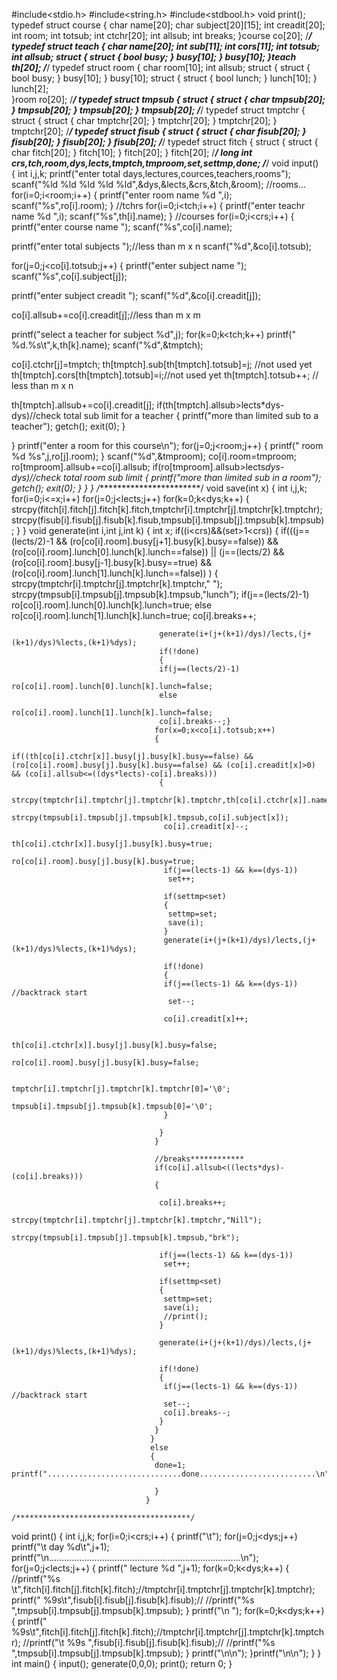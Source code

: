 #include<stdio.h>
#include<string.h>
#include<stdbool.h>
void print();
typedef struct course
 {
  char name[20];
  char subject[20][15];
  int creadit[20];
  int room;
  int totsub;
  int ctchr[20];
  int allsub;
  int breaks;
 }course co[20];
/***********************************************/
typedef struct teach
 {
  char name[20];
  int sub[11];
  int cors[11];
  int totsub;
  int allsub;
  struct
 {
  struct
  {
   bool busy;
  }
  busy[10];
 }
 busy[10];
 }teach th[20];
/***********************************************/
typedef struct room
 {
  char room[10];
  int allsub;
 struct
 {
  struct
  {
   bool busy;
  }
  busy[10];
 }
 busy[10];
 struct
 {
  struct
  {
   bool lunch;
  }
  lunch[10];
 }
 lunch[2];  
 }room ro[20];
/***********************************************/
typedef struct tmpsub
 {
 struct
 {
  struct
  {
   char tmpsub[20];
  }
  tmpsub[20];
 }
 tmpsub[20];
 }
 tmpsub[20];
/***********************************************/
typedef struct tmptchr
 {
 struct
 {
  struct
  {
   char tmptchr[20];
  }
  tmptchr[20];
 }
 tmptchr[20];
 }
 tmptchr[20];
/***********************************************/
typedef struct fisub
 {
 struct
 {
  struct
  {
   char fisub[20];
  }
  fisub[20];
 }
 fisub[20];
 }
 fisub[20];
/***********************************************/
typedef struct fitch
 {
 struct
 {
  struct
  {
   char fitch[20];
  }
  fitch[10];
 }
 fitch[20];
 }
 fitch[20];
/***********************************************/
long int crs,tch,room,dys,lects,tmptch,tmproom,set,settmp,done;
/***********************************************/
void input()              
{
 int i,j,k;
 printf("enter total days,lectures,cources,teachers,rooms");
 scanf("%ld %ld %ld %ld %ld",&dys,&lects,&crs,&tch,&room);
 //rooms...
 for(i=0;i<room;i++)
 {
  printf("enter room name %d ",i);
  scanf("%s",ro[i].room);
 }
 //tchrs
 for(i=0;i<tch;i++)
 {
  printf("enter teachr name %d ",i);
  scanf("%s",th[i].name);
 }
 //courses
 for(i=0;i<crs;i++)
 {
  printf("enter course name ");
  scanf("%s",co[i].name);
 
  printf("enter total subjects ");//less than m x n
  scanf("%d",&co[i].totsub);
 
  for(j=0;j<co[i].totsub;j++)
  {
   printf("enter subject name ");
   scanf("%s",co[i].subject[j]);
   
   printf("enter subject creadit ");
   scanf("%d",&co[i].creadit[j]);
   
   co[i].allsub+=co[i].creadit[j];//less than m x m
   
   printf("select a teacher for subject %d",j);
   for(k=0;k<tch;k++)
   printf(" %d.%s\t",k,th[k].name);
   scanf("%d",&tmptch);
   
   co[i].ctchr[j]=tmptch;
   th[tmptch].sub[th[tmptch].totsub]=j; //not used yet
   th[tmptch].cors[th[tmptch].totsub]=i;//not used yet
   th[tmptch].totsub++; // less than m x n
 
   th[tmptch].allsub+=co[i].creadit[j];
   if(th[tmptch].allsub>lects*dys-dys)//check total sub limit for a teacher
   {
    printf("more than limited sub to a teacher");
    getch();
    exit(0);
   }
   
  }
  printf("enter a room for this course\n");
  for(j=0;j<room;j++)
  {
   printf(" room %d %s",j,ro[j].room);
  }
  scanf("%d",&tmproom);
  co[i].room=tmproom;
  ro[tmproom].allsub+=co[i].allsub;
  if(ro[tmproom].allsub>lects*dys-dys)//check total room sub limit
  {
   printf("more than limited sub in a room");
   getch();
   exit(0);
  }
 }
}
/************************/
void save(int x)
{
 int i,j,k;
 for(i=0;i<=x;i++)
 for(j=0;j<lects;j++)
 for(k=0;k<dys;k++)
 {
  strcpy(fitch[i].fitch[j].fitch[k].fitch,tmptchr[i].tmptchr[j].tmptchr[k].tmptchr);
  strcpy(fisub[i].fisub[j].fisub[k].fisub,tmpsub[i].tmpsub[j].tmpsub[k].tmpsub);
 }
}
                                    void generate(int i,int j,int k)
                                  {
                                   int x;
                                   if((i<crs)&&(set>1<crs))
                                   {
                                     if(((j==(lects/2)-1 && (ro[co[i].room].busy[j+1].busy[k].busy==false)) &&          (ro[co[i].room].lunch[0].lunch[k].lunch==false)) || (j==(lects/2) && (ro[co[i].room].busy[j-1].busy[k].busy==true) && (ro[co[i].room].lunch[1].lunch[k].lunch==false)) )
                                    {
                                     strcpy(tmptchr[i].tmptchr[j].tmptchr[k].tmptchr," ");
                                     strcpy(tmpsub[i].tmpsub[j].tmpsub[k].tmpsub,"lunch");
                                     if(j==(lects/2)-1)
                                     ro[co[i].room].lunch[0].lunch[k].lunch=true;
                                     else
                                     ro[co[i].room].lunch[1].lunch[k].lunch=true;
                                     co[i].breaks++;

                                     generate(i+(j+(k+1)/dys)/lects,(j+(k+1)/dys)%lects,(k+1)%dys);
                                     if(!done)
                                     {
                                     if(j==(lects/2)-1)
                                     ro[co[i].room].lunch[0].lunch[k].lunch=false;
                                     else
                                     ro[co[i].room].lunch[1].lunch[k].lunch=false;
                                     co[i].breaks--;}
                                    for(x=0;x<co[i].totsub;x++)
                                    {
                                     if((th[co[i].ctchr[x]].busy[j].busy[k].busy==false) && (ro[co[i].room].busy[j].busy[k].busy==false) && (co[i].creadit[x]>0) && (co[i].allsub<=((dys*lects)-co[i].breaks)))
                                     {
                                      strcpy(tmptchr[i].tmptchr[j].tmptchr[k].tmptchr,th[co[i].ctchr[x]].name);
                                      strcpy(tmpsub[i].tmpsub[j].tmpsub[k].tmpsub,co[i].subject[x]);
                                      co[i].creadit[x]--;
                                      th[co[i].ctchr[x]].busy[j].busy[k].busy=true;
                                      ro[co[i].room].busy[j].busy[k].busy=true;
                                      if(j==(lects-1) && k==(dys-1))
                                       set++;

                                      if(settmp<set)
                                      {
                                       settmp=set;
                                       save(i);
                                      }
                                      generate(i+(j+(k+1)/dys)/lects,(j+(k+1)/dys)%lects,(k+1)%dys);

                                      if(!done)
                                      {
                                      if(j==(lects-1) && k==(dys-1)) //backtrack start
                                       set--;

                                      co[i].creadit[x]++;

                                      th[co[i].ctchr[x]].busy[j].busy[k].busy=false;
                                      ro[co[i].room].busy[j].busy[k].busy=false;

                                      tmptchr[i].tmptchr[j].tmptchr[k].tmptchr[0]='\0';
                                      tmpsub[i].tmpsub[j].tmpsub[k].tmpsub[0]='\0';
                                      }

                                     }
                                    }

                                    //breaks************
                                    if(co[i].allsub<((lects*dys)-(co[i].breaks)))
                                    {

                                     co[i].breaks++;
                                      strcpy(tmptchr[i].tmptchr[j].tmptchr[k].tmptchr,"Nill");
                                      strcpy(tmpsub[i].tmpsub[j].tmpsub[k].tmpsub,"brk");

                                     if(j==(lects-1) && k==(dys-1))
                                      set++;

                                     if(settmp<set)
                                     {
                                      settmp=set;
                                      save(i);
                                      //print();
                                     }

                                     generate(i+(j+(k+1)/dys)/lects,(j+(k+1)/dys)%lects,(k+1)%dys);

                                     if(!done)
                                     {
                                      if(j==(lects-1) && k==(dys-1)) //backtrack start
                                      set--;
                                      co[i].breaks--;
                                     }
                                    }
                                   }
                                   else
                                   {
                                    done=1; printf("..............................done..........................\n");

                                    }
                                  }
                                  /***************************************/
void print()
{
 int i,j,k;
 for(i=0;i<crs;i++)
 {
  printf("\t");
  for(j=0;j<dys;j++)
  printf("\t day %d\t",j+1);
  printf("\n............................................................................\n");
  for(j=0;j<lects;j++)
  {
   printf(" lecture %d ",j+1);
   for(k=0;k<dys;k++)
   {
    //printf("%s \t",fitch[i].fitch[j].fitch[k].fitch);//tmptchr[i].tmptchr[j].tmptchr[k].tmptchr);
    printf(" %9s\t",fisub[i].fisub[j].fisub[k].fisub);//
    //printf("%s ",tmpsub[i].tmpsub[j].tmpsub[k].tmpsub);
   }
   printf("\n ");
   for(k=0;k<dys;k++)
   {
    printf(" %9s\t",fitch[i].fitch[j].fitch[k].fitch);//tmptchr[i].tmptchr[j].tmptchr[k].tmptchr);
    //printf("\t %9s ",fisub[i].fisub[j].fisub[k].fisub);//
    //printf("%s ",tmpsub[i].tmpsub[j].tmpsub[k].tmpsub);
   }
   printf("\n\n");
  }printf("\n\n");
 }
}
int main()
{
 input();
 generate(0,0,0);
 print();
 return 0;
}
